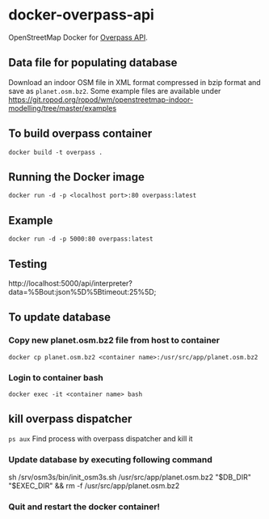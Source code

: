 # docker-overpass-api

OpenStreetMap Docker for [Overpass API](http://wiki.openstreetmap.org/wiki/Overpass_API).

## Data file for populating database

Download an indoor OSM file in XML format compressed in bzip format and save as `planet.osm.bz2`. 
Some example files are available under https://git.ropod.org/ropod/wm/openstreetmap-indoor-modelling/tree/master/examples

## To build overpass container
`docker build -t overpass .` 

## Running the Docker image

`docker run -d -p <localhost port>:80 overpass:latest`

## Example
`docker run -d -p 5000:80 overpass:latest`

## Testing
http://localhost:5000/api/interpreter?data=%5Bout:json%5D%5Btimeout:25%5D;

## To update database

### Copy new planet.osm.bz2 file from host to container
`docker cp planet.osm.bz2 <container name>:/usr/src/app/planet.osm.bz2`

### Login to container bash
`docker exec -it <container name> bash`

## kill overpass dispatcher
`ps aux`
Find process with overpass dispatcher and kill it

### Update database by executing following command
sh /srv/osm3s/bin/init_osm3s.sh /usr/src/app/planet.osm.bz2  "$DB_DIR" "$EXEC_DIR"   && rm -f /usr/src/app/planet.osm.bz2

### Quit and restart the docker container!